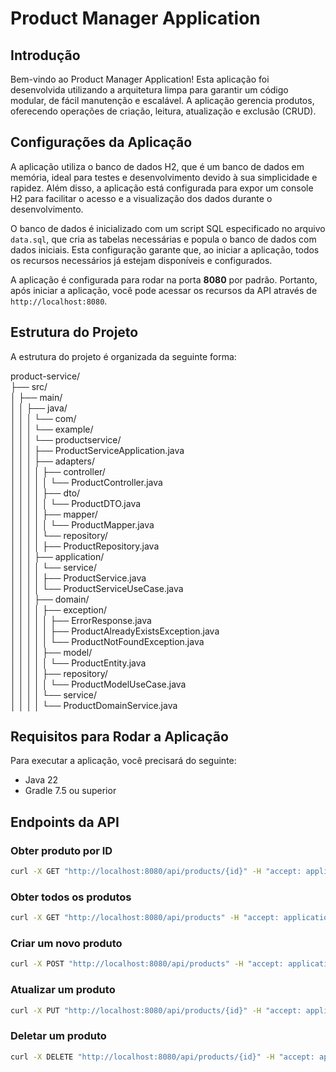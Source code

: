 # Product Manager Application

## Introdução

Bem-vindo ao Product Manager Application! Esta aplicação foi desenvolvida utilizando a arquitetura limpa para garantir um código modular, de fácil manutenção e escalável. A aplicação gerencia produtos, oferecendo operações de criação, leitura, atualização e exclusão (CRUD).


## Configurações da Aplicação

A aplicação utiliza o banco de dados H2, que é um banco de dados em memória, ideal para testes e desenvolvimento devido à sua simplicidade e rapidez. Além disso, a aplicação está configurada para expor um console H2 para facilitar o acesso e a visualização dos dados durante o desenvolvimento.

O banco de dados é inicializado com um script SQL especificado no arquivo `data.sql`, que cria as tabelas necessárias e popula o banco de dados com dados iniciais. Esta configuração garante que, ao iniciar a aplicação, todos os recursos necessários já estejam disponíveis e configurados.

A aplicação é configurada para rodar na porta **8080** por padrão. Portanto, após iniciar a aplicação, você pode acessar os recursos da API através de `http://localhost:8080`.


## Estrutura do Projeto

A estrutura do projeto é organizada da seguinte forma:

product-service/<br>
├── src/<br>
│ ├── main/<br>
│ │ ├── java/<br>
│ │ │ └── com/<br>
│ │ │ └── example/<br>
│ │ │ └── productservice/<br>
│ │ │ ├── ProductServiceApplication.java<br>
│ │ │ ├── adapters/<br>
│ │ │ │ ├── controller/<br>
│ │ │ │ │ └── ProductController.java<br>
│ │ │ │ ├── dto/<br>
│ │ │ │ │ └── ProductDTO.java<br>
│ │ │ │ ├── mapper/<br>
│ │ │ │ │ └── ProductMapper.java<br>
│ │ │ │ └── repository/<br>
│ │ │ │ ├── ProductRepository.java<br>
│ │ │ ├── application/<br>
│ │ │ │ └── service/<br>
│ │ │ │ ├── ProductService.java<br>
│ │ │ │ └── ProductServiceUseCase.java<br>
│ │ │ ├── domain/<br>
│ │ │ │ ├── exception/<br>
│ │ │ │ │ ├── ErrorResponse.java<br>
│ │ │ │ │ ├── ProductAlreadyExistsException.java<br>
│ │ │ │ │ └── ProductNotFoundException.java<br>
│ │ │ │ ├── model/<br>
│ │ │ │ │ └── ProductEntity.java<br>
│ │ │ │ ├── repository/<br>
│ │ │ │ │ └── ProductModelUseCase.java<br>
│ │ │ │ └── service/<br>
│ │ │ │ └── ProductDomainService.java<br>


## Requisitos para Rodar a Aplicação

Para executar a aplicação, você precisará do seguinte:

- Java 22
- Gradle 7.5 ou superior

## Endpoints da API

### Obter produto por ID

```bash
curl -X GET "http://localhost:8080/api/products/{id}" -H "accept: application/json"
```

### Obter todos os produtos

```bash
curl -X GET "http://localhost:8080/api/products" -H "accept: application/json"
```

### Criar um novo produto

```bash
curl -X POST "http://localhost:8080/api/products" -H "accept: application/json" -H "Content-Type: application/json" -d "{ \"name\": \"string\", \"description\": \"string\", \"price\": 0.0 }"
```

### Atualizar um produto

```bash
curl -X PUT "http://localhost:8080/api/products/{id}" -H "accept: application/json" -H "Content-Type: application/json" -d "{ \"name\": \"string\", \"description\": \"string\", \"price\": 0.0 }"
```

### Deletar um produto

```bash
curl -X DELETE "http://localhost:8080/api/products/{id}" -H "accept: application/json"
```
